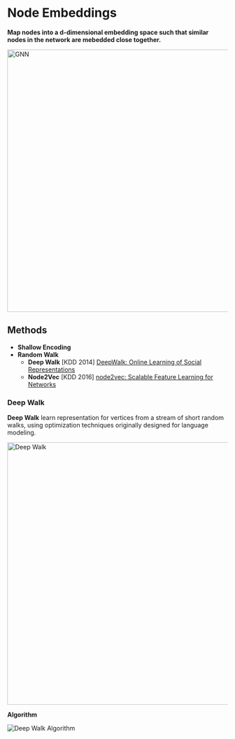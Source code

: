 # Node Embeddings

**Map nodes into a d-dimensional embedding space such that similar nodes in the network are mebedded close together.**

<img src="https://github.com/zixi-liu/Graphical-Neural-Network/blob/main/Img/node-embeddings.png" alt="GNN" width = "600"/>

## Methods

- **Shallow Encoding**
- **Random Walk**
  - **Deep Walk** [KDD 2014] [DeepWalk: Online Learning of Social Representations](http://www.perozzi.net/publications/14_kdd_deepwalk.pdf)
  - **Node2Vec** [KDD 2016] [node2vec: Scalable Feature Learning for Networks](https://www.kdd.org/kdd2016/papers/files/rfp0218-groverA.pdf)


### Deep Walk

**Deep Walk** learn representation for vertices from a stream of short random walks, using optimization techniques originally designed for language modeling.

<img src="https://github.com/zixi-liu/Graphical-Neural-Network/blob/main/Img/deep-walk-example.PNG" alt="Deep Walk" width = "600"/>

**Algorithm**

<img src="https://github.com/zixi-liu/Graphical-Neural-Network/blob/main/Img/deep-walk-algorithm-1.PNG" alt="Deep Walk Algorithm" />
